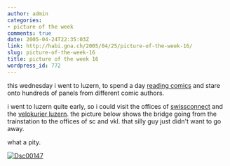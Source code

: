 ```yaml
---
author: admin
categories:
- picture of the week
comments: true
date: 2005-04-24T22:35:03Z
link: http://habi.gna.ch/2005/04/25/picture-of-the-week-16/
slug: picture-of-the-week-16
title: picture of the week 16
wordpress_id: 772
---
```


this wednesday i went to luzern, to spend a day [reading comics](http://fumetto.ch/05) and stare onto hundreds of panels from different comic authors.
  
i went to luzern quite early, so i could visit the offices of [swissconnect](http://swissconnect.ch/) and the [velokurier luzern](http://velokurierluzern.ch/). the picture below shows the bridge going from the trainstation to the offices of sc and vkl. that silly guy just didn't want to go away.
  
what a pity.



[![Dsc00147](http://habi.gna.ch/blog/images/DSC00147-tm.jpg)](http://habi.gna.ch/blog/images/DSC00147.jpg)

